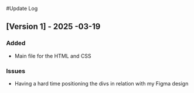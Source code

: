 #Update Log

## [Version 1] - 2025 -03-19

### Added
- Main file for the HTML and CSS

### Issues
- Having a hard time positioning the divs in relation  with my Figma design
